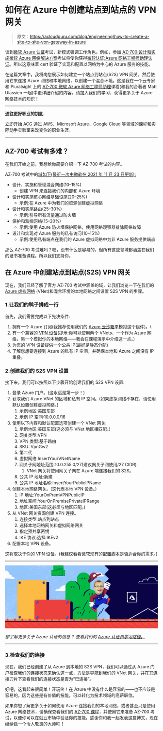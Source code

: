 # 如何在 Azure 中创建站点到站点的 VPN 网关

> 原文：<https://acloudguru.com/blog/engineering/how-to-create-a-site-to-site-vpn-gateway-in-azure>

谈到[微软 Azure 认证](https://acloudguru.com/azure-cloud-training)考试，新模式强调工作角色。例如，参加 [AZ-700:设计和实施微软 Azure 网络解决方案](https://docs.microsoft.com/en-us/certifications/exams/az-700)考试将使你获得[微软认证:Azure 网络工程师助理认证](https://docs.microsoft.com/en-us/certifications/azure-network-engineer-associate/)。所以这意味着 cert 验证了实现和配置以网络为中心的 Azure 服务的技能。

在这篇文章中，我将向您展示如何建立一个站点到站点(S2S) VPN 网关，然后使用它来连接 Azure 网络和本地网络，以创建一个混合环境。这是我在一个云专家和 Pluralsight 上的 [AZ-700 微软 Azure 网络工程师助理](https://acloudguru.com/course/az-700-microsoft-azure-network-engineer-associate)课程(和我的合著者 Matt Ulassien 一起)中更详细介绍的内容。请加入我们的学习，获得更多关于 Azure 网络技术的知识！

* * *

**通往更好职业的钥匙**

[立即开始 ACG](https://acloudguru.com/pricing) 通过 AWS、Microsoft Azure、Google Cloud 等领域的课程和实际动手实验室来改变你的职业生涯。

* * *

## AZ-700 考试有多难？

在我们开始之前，我想给你简要介绍一下 AZ-700 考试的内容。

AZ-700 考试中的[域如下(最近一次由微软在 2021 年 11 月 23 日更新):](https://docs.microsoft.com/en-us/learn/certifications/exams/az-700)

*   设计、实施和管理混合网络(10–15%)
    *   创建 VPN 来连接我们的内部和 Azure 环境
*   设计和实施核心网络基础设施(20–25%)
    *   示例:在 Azure 中为我们的资源创建虚拟网络
*   设计和实施路由(25–30%)
    *   示例:引导所有流量通过防火墙
*   保护和监控网络(15–20%)
    *   示例:使用 Azure 防火墙保护网络，使用网络观察器排除网络故障
*   设计和实现对 Azure 服务的私有访问(10–15%)
    *   示例:使用私有端点在我们的 Azure 虚拟网络中为非 Azure 服务提供端点

那么 AZ-700 考试难吗？嗯，没有什么是容易的，但所有这些领域都涵盖在我们的证书准备课程。所以我们支持你。

## 在 Azure 中创建站点到站点(S2S) VPN 网关

现在，我们已经了解了官方 AZ-700 考试中涵盖的域，让我们浏览一下在我们的 [Azure 虚拟网络](https://docs.microsoft.com/en-us/azure/virtual-network/virtual-networks-overview) (VNet)和混合环境的本地网络之间设置 S2S VPN 的步骤。

### 1.让我们的鸭子排成一行

首先，我们需要完成以下先决条件:

1.  拥有一个 Azure 订阅(我推荐使用我们的 [Azure 云沙箱](https://acloudguru.com/platform/cloud-sandbox-playgrounds)来模拟这个组件)。\
2.  有一个兼容的 [VPN 设备](https://docs.microsoft.com/en-us/azure/vpn-gateway/vpn-gateway-about-vpn-devices)(提示:你可以使用两个 VNets，一个作为 Azure 网络，另一个模拟你的本地网络——我会在课程演示中介绍这一点。)
3.  为您的 VPN 设备提供一个公共 IP(最好是静态分配)
4.  了解您想要连接到 Azure 的私有 IP 空间，并确保本地和 Azure 之间没有 IP 重叠。

### 2.创建我们的 S2S VPN 设置

接下来，我们可以按照以下步骤开始创建我们的 S2S VPN 设置:

1.  登录 Azure 门户。(这永远是第一步！)
2.  获取我们 Azure VNet 的区域和私有 IP 空间。(如果虚拟网络不存在，请使用默认设置创建虚拟网络。)
    1.  示例地区:美国东部
    2.  示例 IP 空间:10.0.0.0/16
3.  使用以下内容和默认配置选项创建一个 VNet 网关:
    1.  示例地区:美国东部(这必须与 VNet 地区相匹配。)
    2.  网关类型:VPN
    3.  VPN 类型:基于路由
    4.  SKU: VpnGw2
    5.  第二代
    6.  虚拟网络:InsertYourVNetName
    7.  网关子网地址范围:10.0.255.0/27(建议网关子网使用/27 CIDR)
        1.  VNet 网关将使用网关子网在 Azure 端连接我们的 S2S。
    8.  公共 IP 地址:新建
    9.  公共 IP 地址名称:InsertYourPublicIPName
4.  创建本地网络网关。(这代表本地 VPN 设备。)
    1.  IP 地址:YourOnPremVPNPublicIP
    2.  地址空间:YourOnPremisePrivateIPRange
    3.  地区:美国东部(这必须与地区匹配。)
5.  从 VNet 网关资源创建 VPN 连接。
    1.  连接类型:站点到站点
    2.  选择本地网络网关和虚拟网络网关
    3.  指定预共享密钥
    4.  IKE 协议:选择 IKEv2
6.  配置本地 VPN 设备。

这将取决于你的 VPN 设备。(我建议看看微软现有的[配置脚本](https://docs.microsoft.com/en-us/azure/vpn-gateway/vpn-gateway-download-vpndevicescript)是否适合你的需求。)

* * *

![why should i get azure](img/3ee87ddb6a81b5631ab6555721b8b023.png)

*想了解更多关于 Azure 认证的信息？*
*查看我们的* *[Azure 认证和学习路径。](https://acloudguru.com/azure-cloud-training)*

* * *

### 3.检查我们的连接

现在，我们已经创建了从 Azure 到本地的 S2S VPN，我们可以通过从 Azure 门户检查我们的连接状态来确认这一点，方法是导航到我们的 VNet 网关，并在其连接刀片下查看我们的连接状态是否为“已连接”。

好吧，这看起来很简单！开玩笑！在 Azure 中没有什么是容易的——也不应该是容易的，因为这些是有价值的技能，可以转化为技术领域的高薪职位。

如果你想了解更多关于如何使用 Azure 连接我们的本地网络，或者甚至只是使用 Azure 网络技术，请确保查看我们的 [AZ-700 课程](https://acloudguru.com/course/az-700-microsoft-azure-network-engineer-associate)，并使用它来准备 AZ-700 考试，以便你可以在就业市场中验证你的技能。感谢你和我一起发表这篇博文，现在继续做一个令人敬畏的大师吧！